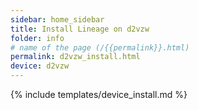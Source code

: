```yaml
---
sidebar: home_sidebar
title: Install Lineage on d2vzw
folder: info
# name of the page (/{{permalink}}.html)
permalink: d2vzw_install.html
device: d2vzw
---
```

{% include templates/device_install.md %}
